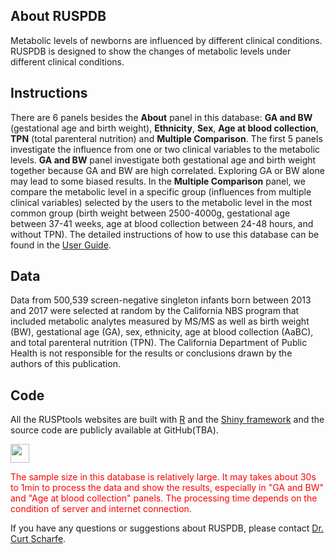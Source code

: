 ## About RUSPDB
Metabolic levels of newborns are influenced by different clinical conditions. RUSPDB is designed to show the changes of metabolic levels under different clinical conditions. 

## Instructions
There are 6 panels besides the **About** panel in this database: **GA and BW** (gestational age and birth weight), **Ethnicity**, **Sex**, **Age at blood collection**, **TPN** (total parenteral nutrition) and **Multiple Comparison**. The first 5 panels investigate the influence from one or two clinical variables to the metabolic levels. **GA and BW** panel investigate both gestational age and birth weight together because GA and BW are high correlated. Exploring GA or BW alone may lead to some biased results. In the **Multiple Comparison** panel, we compare the metabolic level in a specific group (influences from multiple clinical variables) selected by the users to the metabolic level in the most common group (birth weight between 2500-4000g, gestational age between 37-41 weeks, age at blood collection between 24-48 hours, and without TPN). The detailed instructions of how to use this database can be found in the <a href="userguide.pdf" download="user_guide.pdf">User Guide</a>.

## Data
Data from 500,539 screen-negative singleton infants born between 2013 and 2017 were selected at random by the California NBS program that included metabolic analytes measured by MS/MS as well as birth weight (BW), gestational age (GA), sex, ethnicity, age at blood collection (AaBC), and total parenteral nutrition (TPN). The California Department of Public Health is not responsible for the results or conclusions drawn by the authors of this publication.

## Code
All the RUSPtools websites are built with <a href="http://www.r-project.org" target="_blank">R</a> and the <a href="http://shiny.rstudio.com" target="_blank">Shiny framework</a> and the source code are publicly available at GitHub(TBA). 

<img src="attention.png" width="30" height="30" /> 

<span style="color: red;"> The sample size in this database is relatively large. It may takes about 30s to 1min to process the data and show the results, especially in "GA and BW" and "Age at blood collection" panels. The processing time depends on the condition of server and internet connection. </span>

If you have any questions or suggestions about RUSPDB, please contact [Dr. Curt Scharfe](mailto:curt.scharfe@yale.edu). 
